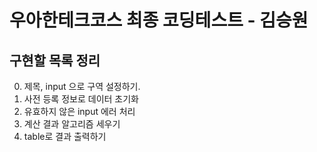 # 우아한테크코스 최종 코딩테스트 - 김승원

## 구현할 목록 정리
0. 제목, input 으로 구역 설정하기.
1. 사전 등록 정보로 데이터 초기화
2. 유효하지 않은 input 에러 처리
3. 계산 결과 알고리즘 세우기
4. table로 결과 출력하기
